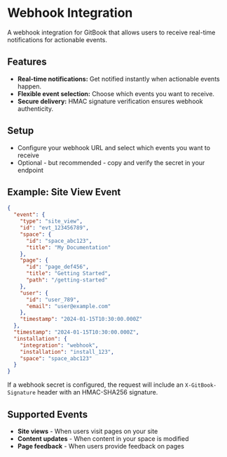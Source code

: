 # Webhook Integration

A webhook integration for GitBook that allows users to receive real-time notifications for actionable events.

## Features

- **Real-time notifications:** Get notified instantly when actionable events happen.
- **Flexible event selection:** Choose which events you want to receive.
- **Secure delivery:** HMAC signature verification ensures webhook authenticity.

## Setup

- Configure your webhook URL and select which events you want to receive
- Optional - but recommended - copy and verify the secret in your endpoint

## Example: Site View Event

```json
{
  "event": {
    "type": "site_view",
    "id": "evt_123456789",
    "space": {
      "id": "space_abc123",
      "title": "My Documentation"
    },
    "page": {
      "id": "page_def456",
      "title": "Getting Started",
      "path": "/getting-started"
    },
    "user": {
      "id": "user_789",
      "email": "user@example.com"
    },
    "timestamp": "2024-01-15T10:30:00.000Z"
  },
  "timestamp": "2024-01-15T10:30:00.000Z",
  "installation": {
    "integration": "webhook",
    "installation": "install_123",
    "space": "space_abc123"
  }
}
```

If a webhook secret is configured, the request will include an `X-GitBook-Signature` header with an HMAC-SHA256 signature.

## Supported Events

- **Site views** - When users visit pages on your site
- **Content updates** - When content in your space is modified
- **Page feedback** - When users provide feedback on pages

